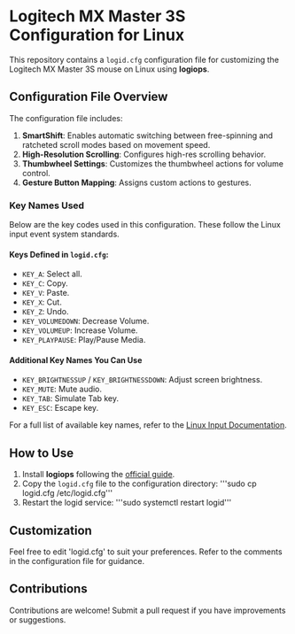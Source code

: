 # Logitech MX Master 3S Configuration for Linux

This repository contains a `logid.cfg` configuration file for customizing the Logitech MX Master 3S mouse on Linux using **logiops**.

## Configuration File Overview
The configuration file includes:
1. **SmartShift**: Enables automatic switching between free-spinning and ratcheted scroll modes based on movement speed.
2. **High-Resolution Scrolling**: Configures high-res scrolling behavior.
3. **Thumbwheel Settings**: Customizes the thumbwheel actions for volume control.
4. **Gesture Button Mapping**: Assigns custom actions to gestures.

### Key Names Used
Below are the key codes used in this configuration. These follow the Linux input event system standards.

#### Keys Defined in `logid.cfg`:
- `KEY_A`: Select all.
- `KEY_C`: Copy.
- `KEY_V`: Paste.
- `KEY_X`: Cut.
- `KEY_Z`: Undo.
- `KEY_VOLUMEDOWN`: Decrease Volume.
- `KEY_VOLUMEUP`: Increase Volume.
- `KEY_PLAYPAUSE`: Play/Pause Media.

#### Additional Key Names You Can Use
- `KEY_BRIGHTNESSUP` / `KEY_BRIGHTNESSDOWN`: Adjust screen brightness.
- `KEY_MUTE`: Mute audio.
- `KEY_TAB`: Simulate Tab key.
- `KEY_ESC`: Escape key.

For a full list of available key names, refer to the [Linux Input Documentation](https://www.kernel.org/doc/html/latest/input/input.html).

## How to Use
1. Install **logiops** following the [official guide](https://github.com/PixlOne/logiops).
2. Copy the `logid.cfg` file to the configuration directory:
    '''sudo cp logid.cfg /etc/logid.cfg'''
3. Restart the logid service:
    '''sudo systemctl restart logid'''
## Customization
Feel free to edit 'logid.cfg' to suit your preferences. Refer to the comments in the configuration file for guidance.

## Contributions
Contributions are welcome! Submit a pull request if you have improvements or suggestions.

